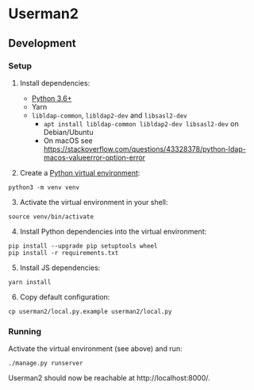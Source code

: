 # Userman2

## Development

### Setup

1. Install dependencies:

   - [Python 3.6+](https://docs.djangoproject.com/en/3.2/faq/install/#what-python-version-can-i-use-with-django)
   - Yarn
   - `libldap-common`, `libldap2-dev` and `libsasl2-dev`
       - `apt install libldap-common libldap2-dev libsasl2-dev` on Debian/Ubuntu
       - On macOS see https://stackoverflow.com/questions/43328378/python-ldap-macos-valueerror-option-error

2. Create a [Python virtual environment]:

```
python3 -m venv venv
```

3. Activate the virtual environment in your shell:

```
source venv/bin/activate
```

4. Install Python dependencies into the virtual environment:

```
pip install --upgrade pip setuptools wheel
pip install -r requirements.txt
```

5. Install JS dependencies:

```
yarn install
```

6. Copy default configuration:

```
cp userman2/local.py.example userman2/local.py
```

[Python virtual environment]: https://chriswarrick.com/blog/2018/09/04/python-virtual-environments/

### Running

Activate the virtual environment (see above) and run:

```
./manage.py runserver
```

Userman2 should now be reachable at http://localhost:8000/.
